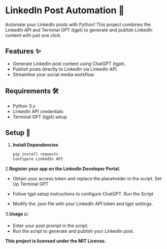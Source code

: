 # LinkedIn Post Automation 🚀

Automate your LinkedIn posts with Python! This project combines the LinkedIn API and Terminal GPT (tgpt) to generate and publish LinkedIn content with just one click.

## Features ✨
- Generate LinkedIn post content using ChatGPT (tgpt).
- Publish posts directly to LinkedIn via LinkedIn API.
- Streamline your social media workflow.

## Requirements 🛠️
- Python 3.x
- LinkedIn API credentials
- Terminal GPT (tgpt) setup

## Setup 🔧

1. **Install Dependencies**
   ```bash
   pip install requests
   Configure LinkedIn API

2.**Register your app on the LinkedIn Developer Portal.**
  - Obtain your access token and replace the placeholder in the script.
Set Up Terminal GPT

  - Follow tgpt setup instructions to configure ChatGPT.
Run the Script

  - Modify the .json file with your LinkedIn API token and tgpt settings.

3.**Usage 📈**
  - Enter your post prompt in the script.
  - Run the script to generate and publish your LinkedIn post.

**This project is licensed under the MIT License.**

